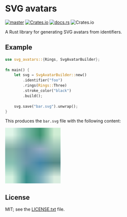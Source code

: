 # SVG avatars

[![master](https://github.com/nathiss/svg_avatars/actions/workflows/master.yaml/badge.svg)](https://github.com/nathiss/svg_avatars/actions/workflows/master.yaml)
[![Crates.io](https://img.shields.io/crates/v/svg_avatars)](https://crates.io/crates/svg_avatars)
[![docs.rs](https://docs.rs/svg_avatars/badge.svg)](https://docs.rs/svg_avatars/)
![Crates.io](https://img.shields.io/crates/l/svg_avatars)

A Rust library for generating SVG avatars from identifiers.

## Example

```rust
use svg_avatars::{Rings, SvgAvatarBuilder};

fn main() {
    let svg = SvgAvatarBuilder::new()
        .identifier("foo")
        .rings(Rings::Three)
        .stroke_color("black")
        .build();

    svg.save("bar.svg").unwrap();
}
```

This produces the `bar.svg` file with the following content:

<!-- markdownlint-disable no-inline-html -->
<img src="https://raw.githubusercontent.com/nathiss/svg_avatars/master/src/foo.svg"
    alt="three rings example"
    width="180px"
    height="auto" />
<!-- markdownlint-enable no-inline-html -->

## License

MIT; see the [LICENSE.txt](./LICENSE.txt) file.

